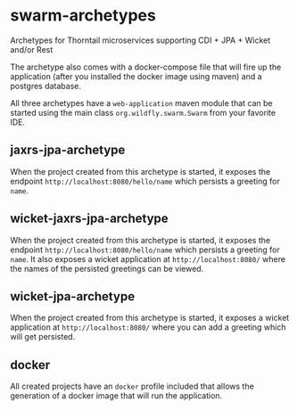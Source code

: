 # swarm-archetypes
Archetypes for Thorntail microservices supporting CDI + JPA + Wicket and/or Rest

The archetype also comes with a docker-compose file that will fire up the application (after you installed the docker image using maven) and a postgres database.

All three archetypes have a `web-application` maven module that can be started using the main class `org.wildfly.swarm.Swarm` from your favorite IDE.

## jaxrs-jpa-archetype
When the project created from this archetype is started, it exposes the endpoint `http://localhost:8080/hello/name` which persists a greeting for `name`.

## wicket-jaxrs-jpa-archetype
When the project created from this archetype is started, it exposes the endpoint `http://localhost:8080/hello/name` which persists a greeting for `name`. It also exposes a wicket application at `http://localhost:8080/` where the names of the persisted greetings can be viewed.

## wicket-jpa-archetype
When the project created from this archetype is started, it exposes a wicket application at `http://localhost:8080/` where you can add a greeting which will get persisted.

## docker
All created projects have an `docker` profile included that allows the generation of a docker image that will run the application.
